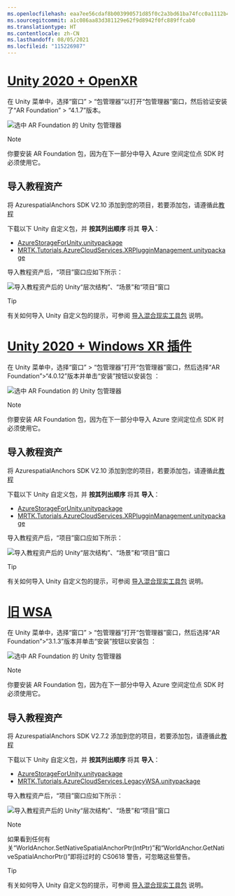 ```yaml
---
ms.openlocfilehash: eaa7ee56cdaf8b003990571d85f0c2a3bd61ba74fcc0a1112b498fef08032759
ms.sourcegitcommit: a1c086aa83d381129e62f9d8942f0fc889ffcab0
ms.translationtype: HT
ms.contentlocale: zh-CN
ms.lasthandoff: 08/05/2021
ms.locfileid: "115226987"
---
```

# <a name="unity-2020--openxr"></a>[Unity 2020 + OpenXR](#tab/openxr)

在 Unity 菜单中，选择“窗口” > “包管理器”以打开“包管理器”窗口，然后验证安装了“AR Foundation” > “4.1.7”版本。

![选中 AR Foundation 的 Unity 包管理器](../images/mr-learning-asa/asa-02-section3-step1-1-OpenXR.png)

> [!NOTE]
> 你要安装 AR Foundation 包，因为在下一部分中导入 Azure 空间定位点 SDK 时必须使用它。

## <a name="importing-the-tutorial-assets"></a>导入教程资产

将 AzurespatialAnchors SDK V2.10 添加到您的项目，若要添加包，请遵循此[教程](/azure/spatial-anchors/how-tos/setup-unity-project?tabs=UPMPackage)

下载以下 Unity 自定义包，并 **按其列出顺序** 将其 **导入**：

* [AzureStorageForUnity.unitypackage](https://github.com/microsoft/MixedRealityLearning/releases/download/azure-cloud-services-v2.4.0/AzureStorageForUnity.unitypackage)
* [MRTK.Tutorials.AzureCloudServices.XRPlugginManagement.unitypackage](https://github.com/microsoft/MixedRealityLearning/releases/download/azure-cloud-services-v2.4.0/MRTK.Tutorials.AzureCloudServices.XRPlugginManagement.unitypackage)

导入教程资产后，“项目”窗口应如下所示：

![导入教程资产后的 Unity“层次结构”、“场景”和“项目”窗口](../images/mr-learning-azure/tutorial1-section4-step1-1-OpenXR.png)

> [!TIP]
> 有关如何导入 Unity 自定义包的提示，可参阅 [导入混合现实工具包](../mr-learning-base-04.md#importing-the-tutorial-assets) 说明。

# <a name="unity-2020--windows-xr-plugin"></a>[Unity 2020 + Windows XR 插件](#tab/winxr)

在 Unity 菜单中，选择“窗口” > “包管理器”打开“包管理器”窗口，然后选择“AR Foundation”>“4.0.12”版本并单击“安装”按钮以安装包   ：

![选中 AR Foundation 的 Unity 包管理器](../images/mr-learning-asa/asa-02-section3-step1-1-XRSDK.png)

> [!NOTE]
> 你要安装 AR Foundation 包，因为在下一部分中导入 Azure 空间定位点 SDK 时必须使用它。

## <a name="importing-the-tutorial-assets"></a>导入教程资产

将 AzurespatialAnchors SDK V2.10 添加到您的项目，若要添加包，请遵循此[教程](/azure/spatial-anchors/how-tos/setup-unity-project?tabs=UPMPackage)

下载以下 Unity 自定义包，并 **按其列出顺序** 将其 **导入**：

* [AzureStorageForUnity.unitypackage](https://github.com/microsoft/MixedRealityLearning/releases/download/azure-cloud-services-v2.4.0/AzureStorageForUnity.unitypackage)
* [MRTK.Tutorials.AzureCloudServices.XRPlugginManagement.unitypackage](https://github.com/microsoft/MixedRealityLearning/releases/download/azure-cloud-services-v2.4.0/MRTK.Tutorials.AzureCloudServices.XRPlugginManagement.unitypackage)

导入教程资产后，“项目”窗口应如下所示：

![导入教程资产后的 Unity“层次结构”、“场景”和“项目”窗口](../images/mr-learning-azure/tutorial1-section4-step1-1-XRSDK.png)

> [!TIP]
> 有关如何导入 Unity 自定义包的提示，可参阅 [导入混合现实工具包](../mr-learning-base-04.md#importing-the-tutorial-assets) 说明。

# <a name="legacy-wsa"></a>[旧 WSA](#tab/wsa)

在 Unity 菜单中，选择“窗口” > “包管理器”打开“包管理器”窗口，然后选择“AR Foundation”>“3.1.3”版本并单击“安装”按钮以安装包   ：

![选中 AR Foundation 的 Unity 包管理器](../images/mr-learning-asa/asa-02-section3-step1-1-Legacy.png)

> [!NOTE]
> 你要安装 AR Foundation 包，因为在下一部分中导入 Azure 空间定位点 SDK 时必须使用它。

## <a name="importing-the-tutorial-assets"></a>导入教程资产

将 AzurespatialAnchors SDK V2.7.2 添加到您的项目，若要添加包，请遵循此[教程](/azure/spatial-anchors/how-tos/setup-unity-project?tabs=UPMPackage)

下载以下 Unity 自定义包，并 **按其列出顺序** 将其 **导入**：

* [AzureStorageForUnity.unitypackage](https://github.com/microsoft/MixedRealityLearning/releases/download/azure-cloud-services-v2.4.0/AzureStorageForUnity.unitypackage)
* [MRTK.Tutorials.AzureCloudServices.LegacyWSA.unitypackage](https://github.com/microsoft/MixedRealityLearning/releases/download/azure-cloud-services-v2.4.0/MRTK.Tutorials.AzureCloudServices.LegacyWSA.unitypackage)

导入教程资产后，“项目”窗口应如下所示：

![导入教程资产后的 Unity“层次结构”、“场景”和“项目”窗口](../images/mr-learning-azure/tutorial1-section4-step1-1-Legacy.png)

> [!NOTE]
> 如果看到任何有关“WorldAnchor.SetNativeSpatialAnchorPtr(IntPtr)”和“WorldAnchor.GetNativeSpatialAnchorPtr()”即将过时的 CS0618 警告，可忽略这些警告。

> [!TIP]
> 有关如何导入 Unity 自定义包的提示，可参阅 [导入混合现实工具包](../mr-learning-base-04.md#importing-the-tutorial-assets) 说明。
